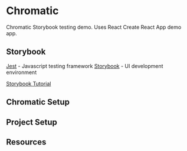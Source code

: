 # Chromatic

Chromatic Storybook testing demo. Uses React Create React App demo app.

## Storybook

[Jest](https://jestjs.io/) - Javascript testing framework
[Storybook](https://storybook.js.org/) - UI development environment

[Storybook Tutorial](https://www.learnstorybook.com/react/en/get-started/)

## Chromatic Setup

## Project Setup

## Resources
